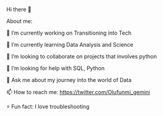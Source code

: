  Hi there 👋

About me: 

 🔭 I’m currently working on Transitioning into Tech
 
 🌱 I’m currently learning Data Analysis and Science
 
 👯 I’m looking to collaborate on projects that involves python 
 
 🤔 I’m looking for help with SQL, Python
 
 💬 Ask me about my journey into the world of Data
 
 📫 How to reach me: https://twitter.com/Olufunmi_gemini

 ⚡ Fun fact: I love troubleshooting

